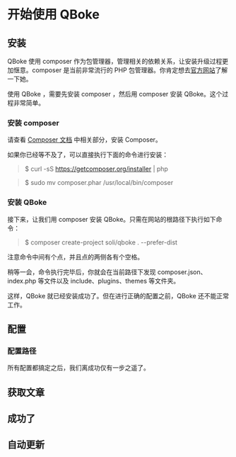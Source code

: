 <!--
date   : 2013-11-06 23:04:24
title  : 开始使用 QBoke
slug   : getting-started
author : Soli
format : markdownex
tags   : [QBoke, Documents]
excerpt: >
  让我们开始使用 QBoke 吧。在这篇文章中，你将了解到如何安装、配置 QBoke，
  并用她来展示你用 git 管理的博客。

-->
开始使用 QBoke
==============

安装
----

QBoke 使用 composer 作为包管理器，管理相关的依赖关系，让安装升级过程更加惬意。composer 是当前非常流行的 PHP 包管理器。你肯定想去[官方网站](http://getcomposer.org/)了解一下她。

使用 QBoke ，需要先安装 composer ，然后用 composer 安装 QBoke。这个过程非常简单。

### 安装 composer

请查看 [Composer 文档](http://getcomposer.org/doc/00-intro.md) 中相关部分，安装 Composer。

如果你已经等不及了，可以直接执行下面的命令进行安装：

> $ curl -sS https://getcomposer.org/installer | php

> $ sudo mv composer.phar /usr/local/bin/composer

### 安装 QBoke

接下来，让我们用 composer 安装 QBoke。只需在网站的根路径下执行如下命令：

> $ composer create-project soli/qboke . --prefer-dist

注意命令中间有个点，并且点的两侧各有个空格。

稍等一会，命令执行完毕后，你就会在当前路径下发现 composer.json、index.php 等文件以及 include、plugins、themes 等文件夹。

这样，QBoke 就已经安装成功了。但在进行正确的配置之前，QBoke 还不能正常工作。

配置
----

### 配置路径

所有配置都搞定之后，我们离成功仅有一步之遥了。

获取文章
-------


成功了
-----

自动更新
-------
